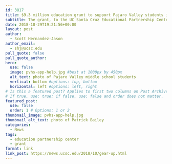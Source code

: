 ```yaml
---
id: 3817
title: $9.3 million education grant to support Pajaro Valley students in college journey
subtitle: The grant, to the UC Santa Cruz Educational Partnership Center (EPC), will serve 1,630 underrepresented students in the Pajaro Valley beginning in their sixth and seventh grades and on through their first year of college.
date: 2018-10-29T19:21:56+00:00
layout: post
author:
  - Scott Hernandez-Jason
author_email:
  - shj@ucsc.edu
pull_quote: false
pull_quote_author:
hero:
  use: false
  image: pvhs-app-help.jpg #best at 1000px by 450px
  alt_text: photo of Pajaro Valley middle school students
  vertical: bottom #options: top, bottom
  horizontal: left #options: left, right
# Is this a featured post? Applies to first two columns on Post Archive Page.
# If true, use: true; if false, use: false and order does not matter.
featured_post:
  use: false
  order: 1 # Options: 1 or 2
thumbnail_image: pvhs-app-help.jpg
thumbnail_alt_text: photo of Patrick Bailey
categories:
  - News
tags:
  - education partnership center
  - grant
format: link
link_post: https://news.ucsc.edu/2018/10/gear-up.html 
---
```

